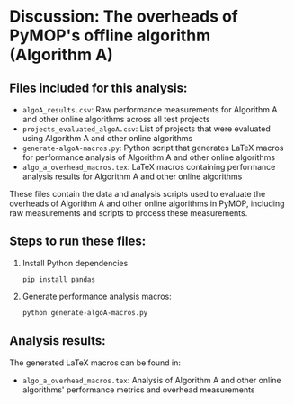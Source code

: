 # Discussion: The overheads of PyMOP's offline algorithm (Algorithm A)

## Files included for this analysis:

- `algoA_results.csv`: Raw performance measurements for Algorithm A and other online algorithms across all test projects
- `projects_evaluated_algoA.csv`: List of projects that were evaluated using Algorithm A and other online algorithms
- `generate-algoA-macros.py`: Python script that generates LaTeX macros for performance analysis of Algorithm A and other online algorithms
- `algo_a_overhead_macros.tex`: LaTeX macros containing performance analysis results for Algorithm A and other online algorithms

These files contain the data and analysis scripts used to evaluate the overheads of Algorithm A and other online algorithms in PyMOP, including raw measurements and scripts to process these measurements.

## Steps to run these files:

1. Install Python dependencies
   ```
   pip install pandas
   ```

2. Generate performance analysis macros:
   ```bash
   python generate-algoA-macros.py
   ```

## Analysis results:

The generated LaTeX macros can be found in:
- `algo_a_overhead_macros.tex`: Analysis of Algorithm A and other online algorithms' performance metrics and overhead measurements
